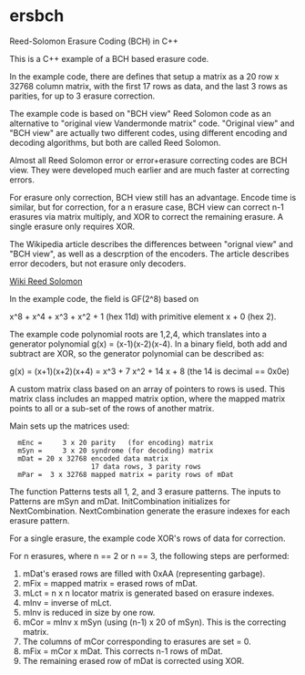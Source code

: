 # ersbch

Reed-Solomon Erasure Coding (BCH) in C++

This is a C++ example of a BCH based erasure code.

In the example code, there are defines that setup a matrix as a
20 row x 32768 column matrix, with the first 17 rows as data, and
the last 3 rows as parities, for up to 3 erasure correction.

The example code is based on "BCH view" Reed Solomon code as an
alternative to "original view Vandermonde matrix" code.
"Original view" and "BCH view" are actually two different codes,
using different encoding and decoding algorithms, but both are
called Reed Solomon.

Almost all Reed Solomon error or error+erasure correcting codes
are BCH view. They were developed much earlier and are much faster
at correcting errors.

For erasure only correction, BCH view still has an advantage.
Encode time is similar, but for correction, for a n erasure
case, BCH view can correct n-1 erasures via matrix multiply,
and XOR to correct the remaining erasure. A single erasure
only requires XOR.

The Wikipedia article describes the differences between "orignal view"
and "BCH view", as well as a descrption of the encoders. The article
describes error decoders, but not erasure only decoders.

[Wiki Reed Solomon](https://en.wikipedia.org/wiki/Reed%E2%80%93Solomon_error_correction)

In the example code, the field is GF(2^8) based on

x^8 + x^4 + x^3 + x^2 + 1 (hex 11d) with primitive element x + 0 (hex 2).
 
The example code polynomial roots are 1,2,4, which translates
into a generator polynomial g(x) = (x-1)(x-2)(x-4). In a binary field, both
add and subtract are XOR, so the generator polynomial can be described as:

g(x) = (x+1)(x+2)(x+4) = x^3 + 7 x^2 + 14 x + 8  (the 14 is decimal == 0x0e)

A custom matrix class based on an array of pointers to rows is used.
This matrix class includes an mapped matrix option, where the mapped
matrix points to all or a sub-set of the rows of another matrix.

Main sets up the matrices used:
```
  mEnc =     3 x 20 parity   (for encoding) matrix
  mSyn =     3 x 20 syndrome (for decoding) matrix
  mDat = 20 x 32768 encoded data matrix
                    17 data rows, 3 parity rows
  mPar =  3 x 32768 mapped matrix = parity rows of mDat
```

The function Patterns tests all 1, 2, and 3 erasure patterns.
The inputs to Patterns are mSyn and mDat.
InitCombination initializes for NextCombination.
NextCombination generate the erasure indexes for each erasure pattern.

For a single erasure, the example code XOR's rows of data for correction.

For n erasures, where n == 2 or n == 3, the following steps are performed:

1. mDat's erased rows are filled with 0xAA (representing garbage).
2. mFix = mapped matrix = erased rows of mDat.
2. mLct = n x n locator matrix is generated based on erasure indexes.
3. mInv = inverse of mLct.
4. mInv is reduced in size by one row.
4. mCor = mInv x mSyn (using (n-1) x 20 of mSyn). This is the correcting matrix.
5. The columns of mCor corresponding to erasures are set = 0.
6. mFix = mCor x mDat. This corrects n-1 rows of mDat.
7. The remaining erased row of mDat is corrected using XOR.

